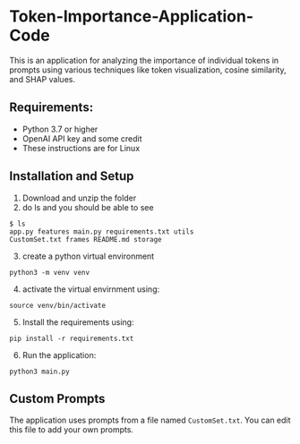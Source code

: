 # Token-Importance-Application-Code
This is an application for analyzing the importance of individual tokens in prompts using various techniques like token visualization, cosine similarity, and SHAP values.

## Requirements:
- Python 3.7 or higher
- OpenAI API key and some credit
- These instructions are for Linux

## Installation and Setup
1. Download and unzip the folder
2. do ls and you should be able to see
```
$ ls
app.py features main.py requirements.txt utils
CustomSet.txt frames README.md storage
```
3. create a python virtual environment
```
python3 -m venv venv
```
4. activate the virtual envirnment using:
```
source venv/bin/activate
```
5. Install the requirements using:
```
pip install -r requirements.txt
```
6. Run the application:
```
python3 main.py
```

## Custom Prompts

The application uses prompts from a file named `CustomSet.txt`. You can edit this file to add your own prompts. 
